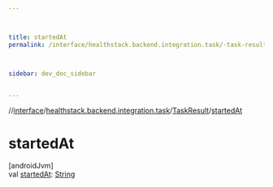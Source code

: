 ```yaml
---



title: startedAt
permalink: /interface/healthstack.backend.integration.task/-task-result/started-at.html



sidebar: dev_doc_sidebar


---
```




//[interface](/bi_interface.html)/[healthstack.backend.integration.task](../index.html)/[TaskResult](index.html)/[startedAt](started-at.html)



# startedAt



[androidJvm]\
val [startedAt](started-at.html): [String](https://kotlinlang.org/api/latest/jvm/stdlib/kotlin/-string/index.html)






